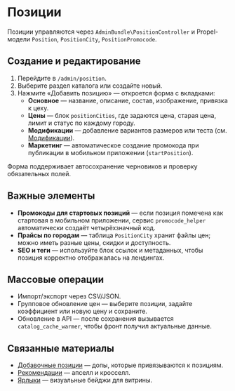 # Позиции

Позиции управляются через `AdminBundle\PositionController` и Propel-модели `Position`, `PositionCity`, `PositionPromocode`.

## Создание и редактирование

1. Перейдите в `/admin/position`.
2. Выберите раздел каталога или создайте новый.
3. Нажмите «Добавить позицию» — откроется форма с вкладками:
   - **Основное** — название, описание, состав, изображение, привязка к цеху.
   - **Цены** — блок `positionCities`, где задаются цена, старая цена, лимит и статус по каждому городу.
   - **Модификации** — добавление вариантов размеров или теста (см. [Модификации](modifiers.md)).
   - **Маркетинг** — автоматическое создание промокода при публикации в мобильном приложении (`startPosition`).

Форма поддерживает автосохранение черновиков и проверку обязательных полей.

## Важные элементы

- **Промокоды для стартовых позиций** — если позиция помечена как стартовая в мобильном приложении, сервис `promocode_helper` автоматически создаёт четырёхзначный код.
- **Прайсы по городам** — таблица `PositionCity` хранит файлы цен; можно иметь разные цены, скидки и доступность.
- **SEO и теги** — используйте блок ссылок и метаданных, чтобы позиция корректно отображалась на лендингах.

## Массовые операции

- Импорт/экспорт через CSV/JSON.
- Групповое обновление цен — выберите позиции, задайте коэффициент или новую цену и сохраните.
- Обновление в API — после сохранения вызывается `catalog_cache_warmer`, чтобы фронт получил актуальные данные.

## Связанные материалы

- [Добавочные позиции](additions.md) — допы, которые привязываются к позициям.
- [Рекомендации](recommendations.md) — апселл и кросселл.
- [Ярлыки](labels.md) — визуальные бейджи для витрины.
